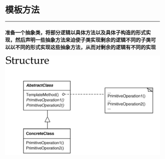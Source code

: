 # 模板方法
---
### 准备一个抽象类，将部分逻辑以具体方法以及具体子构造的形式实现，然后声明一些抽象方法来迫使子类实现剩余的逻辑不同的子类可以以不同的形式实现这些抽象方法，从而对剩余的逻辑有不同的实现
![Template](../../picture/designpattern/template.png)
### 